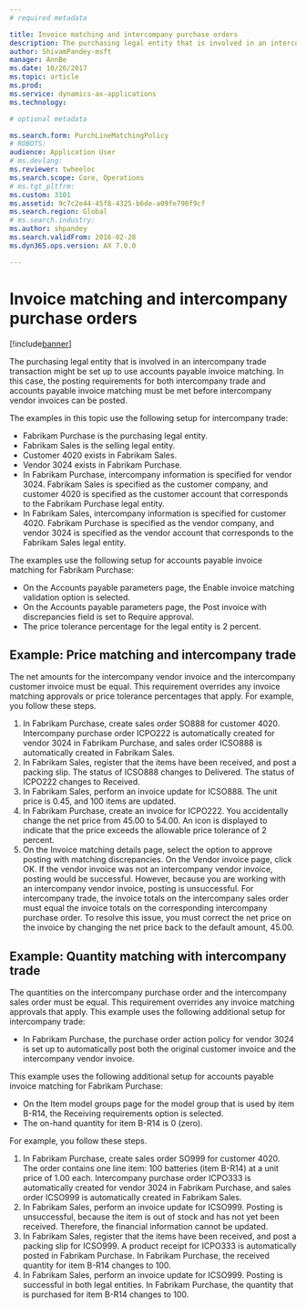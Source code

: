 ```yaml
---
# required metadata

title: Invoice matching and intercompany purchase orders
description: The purchasing legal entity that is involved in an intercompany trade transaction might be set up to use accounts payable invoice matching. In this case, the posting requirements for both intercompany trade and accounts payable invoice matching must be met before intercompany vendor invoices can be posted.
author: ShivamPandey-msft
manager: AnnBe
ms.date: 10/26/2017
ms.topic: article
ms.prod: 
ms.service: dynamics-ax-applications
ms.technology: 

# optional metadata

ms.search.form: PurchLineMatchingPolicy
# ROBOTS: 
audience: Application User
# ms.devlang: 
ms.reviewer: twheeloc
ms.search.scope: Core, Operations
# ms.tgt_pltfrm: 
ms.custom: 3101
ms.assetid: 9c7c2e44-45f8-4325-b6de-a09fe790f9cf
ms.search.region: Global
# ms.search.industry: 
ms.author: shpandey
ms.search.validFrom: 2016-02-28
ms.dyn365.ops.version: AX 7.0.0

---
```


# Invoice matching and intercompany purchase orders

[!include[banner](../includes/banner.md)]


The purchasing legal entity that is involved in an intercompany trade transaction might be set up to use accounts payable invoice matching. In this case, the posting requirements for both intercompany trade and accounts payable invoice matching must be met before intercompany vendor invoices can be posted.

The examples in this topic use the following setup for intercompany trade:
-   Fabrikam Purchase is the purchasing legal entity.
-   Fabrikam Sales is the selling legal entity.
-   Customer 4020 exists in Fabrikam Sales.
-   Vendor 3024 exists in Fabrikam Purchase.
-   In Fabrikam Purchase, intercompany information is specified for vendor 3024. Fabrikam Sales is specified as the customer company, and customer 4020 is specified as the customer account that corresponds to the Fabrikam Purchase legal entity.
-   In Fabrikam Sales, intercompany information is specified for customer 4020. Fabrikam Purchase is specified as the vendor company, and vendor 3024 is specified as the vendor account that corresponds to the Fabrikam Sales legal entity.

The examples use the following setup for accounts payable invoice matching for Fabrikam Purchase:
-   On the Accounts payable parameters page, the Enable invoice matching validation option is selected.
-   On the Accounts payable parameters page, the Post invoice with discrepancies field is set to Require approval.
-   The price tolerance percentage for the legal entity is 2 percent.

## Example: Price matching and intercompany trade
The net amounts for the intercompany vendor invoice and the intercompany customer invoice must be equal. This requirement overrides any invoice matching approvals or price tolerance percentages that apply. For example, you follow these steps.
1.  In Fabrikam Purchase, create sales order SO888 for customer 4020. Intercompany purchase order ICPO222 is automatically created for vendor 3024 in Fabrikam Purchase, and sales order ICSO888 is automatically created in Fabrikam Sales.
2.  In Fabrikam Sales, register that the items have been received, and post a packing slip. The status of ICSO888 changes to Delivered. The status of ICPO222 changes to Received.
3.  In Fabrikam Sales, perform an invoice update for ICSO888. The unit price is 0.45, and 100 items are updated.
4.  In Fabrikam Purchase, create an invoice for ICPO222. You accidentally change the net price from 45.00 to 54.00. An icon is displayed to indicate that the price exceeds the allowable price tolerance of 2 percent.
5.  On the Invoice matching details page, select the option to approve posting with matching discrepancies. On the Vendor invoice page, click OK. If the vendor invoice was not an intercompany vendor invoice, posting would be successful. However, because you are working with an intercompany vendor invoice, posting is unsuccessful. For intercompany trade, the invoice totals on the intercompany sales order must equal the invoice totals on the corresponding intercompany purchase order. To resolve this issue, you must correct the net price on the invoice by changing the net price back to the default amount, 45.00.

## Example: Quantity matching with intercompany trade
The quantities on the intercompany purchase order and the intercompany sales order must be equal. This requirement overrides any invoice matching approvals that apply. This example uses the following additional setup for intercompany trade:
-   In Fabrikam Purchase, the purchase order action policy for vendor 3024 is set up to automatically post both the original customer invoice and the intercompany vendor invoice.

This example uses the following additional setup for accounts payable invoice matching for Fabrikam Purchase:
-   On the Item model groups page for the model group that is used by item B-R14, the Receiving requirements option is selected.
-   The on-hand quantity for item B-R14 is 0 (zero).

For example, you follow these steps.
1.  In Fabrikam Purchase, create sales order SO999 for customer 4020. The order contains one line item: 100 batteries (item B-R14) at a unit price of 1.00 each. Intercompany purchase order ICPO333 is automatically created for vendor 3024 in Fabrikam Purchase, and sales order ICSO999 is automatically created in Fabrikam Sales.
2.  In Fabrikam Sales, perform an invoice update for ICSO999. Posting is unsuccessful, because the item is out of stock and has not yet been received. Therefore, the financial information cannot be updated.
3.  In Fabrikam Sales, register that the items have been received, and post a packing slip for ICSO999. A product receipt for ICPO333 is automatically posted in Fabrikam Purchase. In Fabrikam Purchase, the received quantity for item B-R14 changes to 100.
4.  In Fabrikam Sales, perform an invoice update for ICSO999. Posting is successful in both legal entities. In Fabrikam Purchase, the quantity that is purchased for item B-R14 changes to 100.





